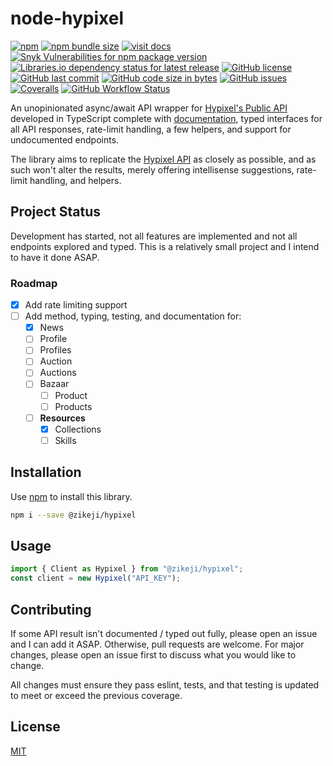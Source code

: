 # node-hypixel

[![npm](https://img.shields.io/npm/v/@zikeji/hypixel)][npm]
[![npm bundle size](https://img.shields.io/bundlephobia/min/@zikeji/hypixel)][npm]
[![visit docs](https://img.shields.io/badge/docs-VuePress-green)][docs]
[![Snyk Vulnerabilities for npm package version](https://img.shields.io/snyk/vulnerabilities/npm/@zikeji/hypixel)][npm]
[![Libraries.io dependency status for latest release](https://img.shields.io/librariesio/release/npm/@zikeji/hypixel)][npm]
[![GitHub license](https://img.shields.io/github/license/zikeji/node-hypixel)](https://github.com/zikeji/node-hypixel/blob/master/LICENSE)
[![GitHub last commit](https://img.shields.io/github/last-commit/zikeji/node-hypixel)][github]
[![GitHub code size in bytes](https://img.shields.io/github/languages/code-size/zikeji/node-hypixel)][github]
[![GitHub issues](https://img.shields.io/github/issues/zikeji/node-node-hypixel)](https://github.com/zikeji/node-hypixel/issues)
[![Coveralls](https://img.shields.io/coveralls/github/zikeji/node-hypixel)](https://coveralls.io/github/zikeji/node-hypixel)
[![GitHub Workflow Status](https://img.shields.io/github/workflow/status/zikeji/node-hypixel/release)][github]

[npm]: https://www.npmjs.com/package/@zikeji/hypixel
[github]: https://github.com/zikeji/node-hypixel
[docs]: https://node-hypixel.zikeji.com
[hypixel]: https://api.hypixel.net/

An unopinionated async/await API wrapper for [Hypixel's Public API][hypixel] developed in TypeScript complete with [documentation][docs], typed interfaces for all API responses, rate-limit handling, a few helpers, and support for undocumented endpoints.

The library aims to replicate the [Hypixel API][hypixel] as closely as possible, and as such won't alter the results, merely offering intellisense suggestions, rate-limit handling, and helpers.

## Project Status

Development has started, not all features are implemented and not all endpoints explored and typed. This is a relatively small project and I intend to have it done ASAP.

### Roadmap

- [x] Add rate limiting support
- [ ] Add method, typing, testing, and documentation for:
  - [x] News
  - [ ] Profile
  - [ ] Profiles
  - [ ] Auction
  - [ ] Auctions
  - [ ] Bazaar
    - [ ] Product
    - [ ] Products
  - [ ] **Resources**
    - [x] Collections
    - [ ] Skills

## Installation

Use [npm](https://www.npmjs.com) to install this library.

```bash
npm i --save @zikeji/hypixel
```

## Usage

```javascript
import { Client as Hypixel } from "@zikeji/hypixel";
const client = new Hypixel("API_KEY");
```

## Contributing
If some API result isn't documented / typed out fully, please open an issue and I can add it ASAP. Otherwise, pull requests are welcome. For major changes, please open an issue first to discuss what you would like to change.

All changes must ensure they pass eslint, tests, and that testing is updated to meet or exceed the previous coverage.

## License
[MIT](https://choosealicense.com/licenses/mit/)
